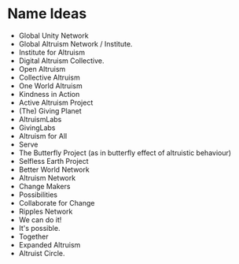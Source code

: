 # Name Ideas
* Global Unity Network
* Global Altruism Network / Institute.
* Institute for Altruism
* Digital Altruism Collective.
* Open Altruism
* Collective Altruism
* One World Altruism 
* Kindness in Action
* Active Altruism Project
* (The) Giving Planet
* AltruismLabs
* GivingLabs
* Altruism for All 
* Serve
* The Butterfly Project (as in butterfly effect of altruistic behaviour)
* Selfless Earth Project
* Better World Network
* Altruism Network
* Change Makers
* Possibilities
* Collaborate for Change
* Ripples Network
* We can do it!
* It's possible.
* Together
* Expanded Altruism
* Altruist Circle.
